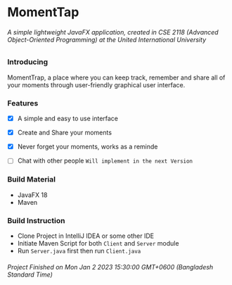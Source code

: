 # MomentTap
###### A simple lightweight JavaFX application, created in CSE 2118 (Advanced Object-Oriented Programming) at the United International University


### Introducing
MomentTrap, a place where you can keep track, remember and share all of your moments through user-friendly graphical user interface.


### Features
- [x] A simple and easy to use interface
- [x] Create and Share your moments
- [x] Never forget your moments, works as a reminde
- [ ] Chat with other people `Will implement in the next Version`


### Build Material
- JavaFX 18
- Maven


### Build Instruction
- Clone Project in IntelliJ IDEA or some other IDE
- Initiate Maven Script for both `Client` and `Server` module
- Run `Server.java` first then run `Client.java`


######  Project Finished on Mon Jan 2 2023 15:30:00 GMT+0600 (Bangladesh Standard Time)
